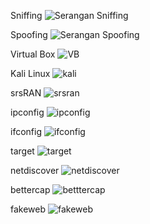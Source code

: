 Sniffing
![Serangan Sniffing](Sniffing.jpg)

Spoofing
![Serangan Spoofing](Spoofing.jpg)

Virtual Box
![VB](vb.png)

Kali Linux
![kali](kali.jpeg)

srsRAN
![srsran](srsRAN.webp)

ipconfig
![ipconfig](ipconfig.jpg)

ifconfig
![ifconfig](ifconfig.jpg)

target
![target](iptarget.jpg)

netdiscover
![netdiscover](netdiscover.jpg)

bettercap
![betttercap](bettercap.jpg)

fakeweb
![fakeweb](fakeweb.jpg)
